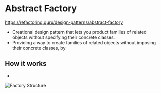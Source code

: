 # Abstract Factory

https://refactoring.guru/design-patterns/abstract-factory


- Creational design pattern that lets you product families of related objects without specifying their concrete classes. 
- Providing a way to create families of related objects without imposing their concrete classes, by  

## How it works

-  



![Factory Structure](/home/ailab/Subi/DesignPattern/CreationalPatterns/AbstractFactory/Abstract_factory_UML.png)



